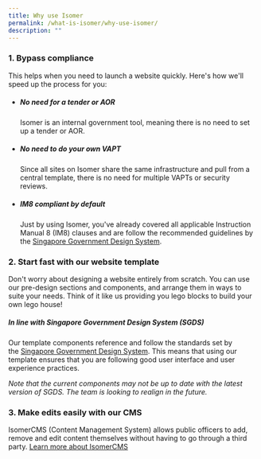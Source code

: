 ```yaml
---
title: Why use Isomer
permalink: /what-is-isomer/why-use-isomer/
description: ""
---
```

### 1. Bypass compliance

This helps when you need to launch a website quickly. Here's how we'll speed up the process for you:

- ##### No need for a tender or AOR
	Isomer is an internal government tool, meaning there is no need to set up a tender or AOR.

- ##### No need to do your own VAPT
	Since all sites on Isomer share the same infrastructure and pull from a central template, there is no need for multiple VAPTs or security reviews.

- ##### IM8 compliant by default
	Just by using Isomer, you've already covered all applicable Instruction Manual 8 (IM8) clauses and are follow the recommended guidelines by the [Singapore Government Design System](https://designsystem.gov.sg/). 


### 2. Start fast with our website template
Don't worry about designing a website entirely from scratch. You can use our pre-design sections and components, and arrange them in ways to suite your needs. Think of it like us providing you lego blocks to build your own lego house!


##### In line with Singapore Government Design System (SGDS)

Our template components reference and follow the standards set by the [Singapore Government Design System](https://designsystem.tech.gov.sg/). This means that using our template ensures that you are following good user interface and user experience practices.

_Note that the current components may not be up to date with the latest version of SGDS. The team is looking to realign in the future._ 

### 3. Make edits easily with our CMS
IsomerCMS (Content Management System) allows public officers to add, remove and edit content themselves without having to go through a third party. 
[Learn more about IsomerCMS](/isomercms)
